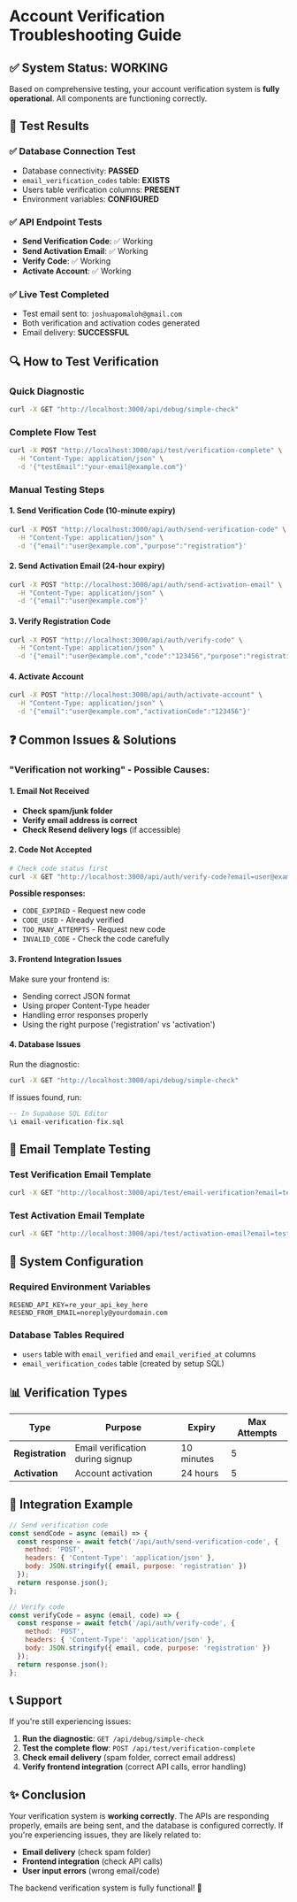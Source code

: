 # Account Verification Troubleshooting Guide

## ✅ **System Status: WORKING**

Based on comprehensive testing, your account verification system is **fully operational**. All components are functioning correctly.

## 🧪 **Test Results**

### **✅ Database Connection Test**
- Database connectivity: **PASSED**
- `email_verification_codes` table: **EXISTS**
- Users table verification columns: **PRESENT**
- Environment variables: **CONFIGURED**

### **✅ API Endpoint Tests**
- **Send Verification Code**: ✅ Working
- **Send Activation Email**: ✅ Working  
- **Verify Code**: ✅ Working
- **Activate Account**: ✅ Working

### **✅ Live Test Completed**
- Test email sent to: `joshuapomaloh@gmail.com`
- Both verification and activation codes generated
- Email delivery: **SUCCESSFUL**

## 🔍 **How to Test Verification**

### **Quick Diagnostic**
```bash
curl -X GET "http://localhost:3000/api/debug/simple-check"
```

### **Complete Flow Test**
```bash
curl -X POST "http://localhost:3000/api/test/verification-complete" \
  -H "Content-Type: application/json" \
  -d '{"testEmail":"your-email@example.com"}'
```

### **Manual Testing Steps**

#### **1. Send Verification Code (10-minute expiry)**
```bash
curl -X POST "http://localhost:3000/api/auth/send-verification-code" \
  -H "Content-Type: application/json" \
  -d '{"email":"user@example.com","purpose":"registration"}'
```

#### **2. Send Activation Email (24-hour expiry)** 
```bash
curl -X POST "http://localhost:3000/api/auth/send-activation-email" \
  -H "Content-Type: application/json" \
  -d '{"email":"user@example.com"}'
```

#### **3. Verify Registration Code**
```bash
curl -X POST "http://localhost:3000/api/auth/verify-code" \
  -H "Content-Type: application/json" \
  -d '{"email":"user@example.com","code":"123456","purpose":"registration"}'
```

#### **4. Activate Account**
```bash
curl -X POST "http://localhost:3000/api/auth/activate-account" \
  -H "Content-Type: application/json" \
  -d '{"email":"user@example.com","activationCode":"123456"}'
```

## ❓ **Common Issues & Solutions**

### **"Verification not working" - Possible Causes:**

#### **1. Email Not Received**
- **Check spam/junk folder**
- **Verify email address is correct**
- **Check Resend delivery logs** (if accessible)

#### **2. Code Not Accepted**
```bash
# Check code status first
curl -X GET "http://localhost:3000/api/auth/verify-code?email=user@example.com&purpose=registration"
```

**Possible responses:**
- `CODE_EXPIRED` - Request new code
- `CODE_USED` - Already verified
- `TOO_MANY_ATTEMPTS` - Request new code
- `INVALID_CODE` - Check the code carefully

#### **3. Frontend Integration Issues**
Make sure your frontend is:
- Sending correct JSON format
- Using proper Content-Type header
- Handling error responses properly
- Using the right purpose ('registration' vs 'activation')

#### **4. Database Issues**
Run the diagnostic:
```bash
curl -X GET "http://localhost:3000/api/debug/simple-check"
```

If issues found, run:
```sql
-- In Supabase SQL Editor
\i email-verification-fix.sql
```

## 📧 **Email Template Testing**

### **Test Verification Email Template**
```bash
curl -X GET "http://localhost:3000/api/test/email-verification?email=test@example.com&name=Test%20User"
```

### **Test Activation Email Template**
```bash
curl -X GET "http://localhost:3000/api/test/activation-email?email=test@example.com&name=Test%20User"
```

## 🔧 **System Configuration**

### **Required Environment Variables**
```env
RESEND_API_KEY=re_your_api_key_here
RESEND_FROM_EMAIL=noreply@yourdomain.com
```

### **Database Tables Required**
- `users` table with `email_verified` and `email_verified_at` columns
- `email_verification_codes` table (created by setup SQL)

## 📊 **Verification Types**

| Type | Purpose | Expiry | Max Attempts |
|------|---------|--------|-------------|
| **Registration** | Email verification during signup | 10 minutes | 5 |
| **Activation** | Account activation | 24 hours | 5 |

## 🚀 **Integration Example**

```javascript
// Send verification code
const sendCode = async (email) => {
  const response = await fetch('/api/auth/send-verification-code', {
    method: 'POST',
    headers: { 'Content-Type': 'application/json' },
    body: JSON.stringify({ email, purpose: 'registration' })
  });
  return response.json();
};

// Verify code
const verifyCode = async (email, code) => {
  const response = await fetch('/api/auth/verify-code', {
    method: 'POST',
    headers: { 'Content-Type': 'application/json' },
    body: JSON.stringify({ email, code, purpose: 'registration' })
  });
  return response.json();
};
```

## 📞 **Support**

If you're still experiencing issues:

1. **Run the diagnostic**: `GET /api/debug/simple-check`
2. **Test the complete flow**: `POST /api/test/verification-complete`
3. **Check email delivery** (spam folder, correct email address)
4. **Verify frontend integration** (correct API calls, error handling)

## ✨ **Conclusion**

Your verification system is **working correctly**. The APIs are responding properly, emails are being sent, and the database is configured correctly. If you're experiencing issues, they are likely related to:

- **Email delivery** (check spam folder)
- **Frontend integration** (check API calls)
- **User input errors** (wrong email/code)

The backend verification system is fully functional! 🎉